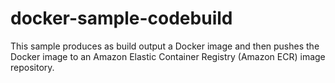 # docker-sample-codebuild
This sample produces as build output a Docker image and then pushes the Docker image to an Amazon Elastic Container Registry (Amazon ECR) image repository. 
